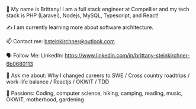 🤝 My name is Brittany! I am a full stack engineer at Compellier and my tech stack is PHP (Laravel), Nodejs, MySQL, Typescript, and React!

✍️ I am currently learning more about software architecture.

📫 Contact me: bsteinkirchner@outlook.com

🗣 Follow Me: LinkedIn: https://www.linkedin.com/in/brittany-steinkirchner-6b0680113

💬 Ask me about: Why I changed careers to SWE / Cross country roadtrips / work-life balance / Reactjs / OKWIT / TDD

💓 Passions: Coding, computer science, hiking, camping, reading, music, OKWIT, motherhood, gardening
